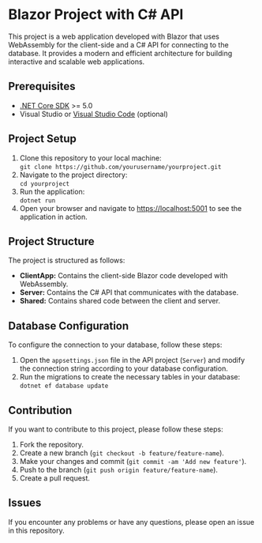 <h1>Blazor Project with C# API</h1> <p>This project is a web application developed with Blazor that uses WebAssembly for the client-side and a C# API for connecting to the database. It provides a modern and efficient architecture for building interactive and scalable web applications.</p> <h2>Prerequisites</h2> <ul> <li><a href="https://dotnet.microsoft.com/download" target="_blank">.NET Core SDK</a> >= 5.0</li> <li>Visual Studio or <a href="https://code.visualstudio.com/" target="_blank">Visual Studio Code</a> (optional)</li> </ul> <h2>Project Setup</h2> <ol> <li>Clone this repository to your local machine:<br><code>git clone https://github.com/yourusername/yourproject.git</code></li> <li>Navigate to the project directory:<br><code>cd yourproject</code></li> <li>Run the application:<br><code>dotnet run</code></li> <li>Open your browser and navigate to <a href="https://localhost:5001" target="_blank">https://localhost:5001</a> to see the application in action.</li> </ol> <h2>Project Structure</h2> <p>The project is structured as follows:</p> <ul> <li><strong>ClientApp:</strong> Contains the client-side Blazor code developed with WebAssembly.</li> <li><strong>Server:</strong> Contains the C# API that communicates with the database.</li> <li><strong>Shared:</strong> Contains shared code between the client and server.</li> </ul> <h2>Database Configuration</h2> <p>To configure the connection to your database, follow these steps:</p> <ol> <li>Open the <code>appsettings.json</code> file in the API project (<code>Server</code>) and modify the connection string according to your database configuration.</li> <li>Run the migrations to create the necessary tables in your database:<br><code>dotnet ef database update</code></li> </ol> <h2>Contribution</h2> <p>If you want to contribute to this project, please follow these steps:</p> <ol> <li>Fork the repository.</li> <li>Create a new branch (<code>git checkout -b feature/feature-name</code>).</li> <li>Make your changes and commit (<code>git commit -am 'Add new feature'</code>).</li> <li>Push to the branch (<code>git push origin feature/feature-name</code>).</li> <li>Create a pull request.</li> </ol> <h2>Issues</h2> <p>If you encounter any problems or have any questions, please open an issue in this repository.</p>
